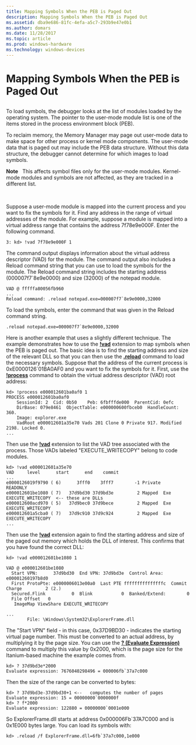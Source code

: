 ```yaml
---
title: Mapping Symbols When the PEB is Paged Out
description: Mapping Symbols When the PEB is Paged Out
ms.assetid: dba9e686-81fc-4efa-a5c7-293b9e47e0b1
ms.author: domars
ms.date: 11/28/2017
ms.topic: article
ms.prod: windows-hardware
ms.technology: windows-devices
---
```


# Mapping Symbols When the PEB is Paged Out


## <span id="ddk_invalid_or_missing_symbols_dbg"></span><span id="DDK_INVALID_OR_MISSING_SYMBOLS_DBG"></span>


To load symbols, the debugger looks at the list of modules loaded by the operating system. The pointer to the user-mode module list is one of the items stored in the process environment block (PEB).

To reclaim memory, the Memory Manager may page out user-mode data to make space for other process or kernel mode components. The user-mode data that is paged out may include the PEB data structure. Without this data structure, the debugger cannot determine for which images to load symbols.

**Note**   This affects symbol files only for the user-mode modules. Kernel-mode modules and symbols are not affected, as they are tracked in a different list.

 

Suppose a user-mode module is mapped into the current process and you want to fix the symbols for it. Find any address in the range of virtual addresses of the module. For example, suppose a module is mapped into a virtual address range that contains the address 7f78e9e000F. Enter the following command.

```
3: kd> !vad 7f78e9e000F 1
```

The command output displays information about the virtual address descriptor (VAD) for the module. The command output also includes a Reload command string that you can use to load the symbols for the module. The Reload command string includes the starting address (000007f7\`8e9e0000) and size (32000) of the notepad module.

```
VAD @ fffffa80056fb960
...
Reload command: .reload notepad.exe=000007f7`8e9e0000,32000
```

To load the symbols, enter the command that was given in the Reload command string.

```
.reload notepad.exe=000007f7`8e9e0000,32000
```

Here is another example that uses a slightly different technique. The example demonstrates how to use the [**!vad**](-vad.md) extension to map symbols when the PEB is paged out. The basic idea is to find the starting address and size of the relevant DLL so that you can then use the [**.reload**](-reload--reload-module-.md) command to load the necessary symbols. Suppose that the address of the current process is 0xE0000126\`01BA0AF0 and you want to fix the symbols for it. First, use the [**!process**](-process.md) command to obtain the virtual address descriptor (VAD) root address:

```
kd> !process e000012601ba0af0 1
PROCESS e000012601ba0af0
    SessionId: 2  Cid: 0b50    Peb: 6fbfffde000  ParentCid: 0efc
    DirBase: 079e8461  ObjectTable: e000000600fbceb0  HandleCount: 360.
    Image: explorer.exe
    VadRoot e000012601a35e70 Vads 201 Clone 0 Private 917. Modified 2198. Locked 0.
...
```

Then use the [**!vad**](-vad.md) extension to list the VAD tree associated with the process. Those VADs labeled "EXECUTE\_WRITECOPY" belong to code modules.

```
kd> !vad e000012601a35e70
VAD     level      start      end    commit
...
e0000126019f9790 ( 6)      3fff0    3fff7        -1 Private      READONLY
e000012601be1080 ( 7)   37d9bd30 37d9bd3e         2 Mapped  Exe  EXECUTE_WRITECOPY  <-- these are DLLs
e000012600acd970 ( 5)   37d9bec0 37d9bece         2 Mapped  Exe  EXECUTE_WRITECOPY
e000012601a5cba0 ( 7)   37d9c910 37d9c924         2 Mapped  Exe  EXECUTE_WRITECOPY
...
```

Then use the [**!vad**](-vad.md) extension again to find the starting address and size of the paged out memory which holds the DLL of interest. This confirms that you have found the correct DLL:

```
kd> !vad e000012601be1080 1

VAD @ e000012601be1080
  Start VPN:      37d9bd30  End VPN: 37d9bd3e  Control Area:  e00001260197b8d0
  First ProtoPte: e0000006013e00a0  Last PTE fffffffffffffffc  Commit Charge         2 (2.)
  Secured.Flink          0  Blink           0  Banked/Extend:        0
  File Offset   0
   ImageMap ViewShare EXECUTE_WRITECOPY

...
        File: \Windows\System32\ExplorerFrame.dll
```

The "Start VPN" field - in this case, 0x37D9BD30 - indicates the starting virtual page number. This must be converted to an actual address, by multiplying it by the page size. You can use the [**? (Evaluate Expression)**](---evaluate-expression-.md) command to multiply this value by 0x2000, which is the page size for the Itanium-based machine the example comes from.

```
kd> ? 37d9bd3e*2000 
Evaluate expression: 7676040298496 = 000006fb`37a7c000
```

Then the size of the range can be converted to bytes:

```
kd> ? 37d9bd3e-37d9bd30+1 <--   computes the number of pages
Evaluate expression: 15 = 00000000`0000000f
kd> ? f*2000
Evaluate expression: 122880 = 00000000`0001e000        
```

So ExplorerFrame.dll starts at address 0x000006Fb\`37A7C000 and is 0x1E000 bytes large. You can load its symbols with:

```
kd> .reload /f ExplorerFrame.dll=6fb`37a7c000,1e000
```

 

 





